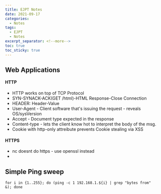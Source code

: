 ```yaml
---
title: EJPT Notes
date: 2021-09-17
categories:
  - Notes
tags:
  - EJPT
  - Notes
excerpt_separator: <!--more-->
toc: true
toc_sticky: true
---
```


<h2 id="web_applications">Web Applications</h2>
<h4>HTTP</h4>
<ul>
  <li>HTTP works on top of TCP Protocol</li>
  <li>SYN-SYNACK-ACK(GET /html)-HTML Response-Close Connection</li>
  <li>HEADER: Header-Value</li>
  <li>User-Agent - Client software that's issuing the request - reveals OS/sysVersion</li>
  <li>Accept - Document type expected in the response</li>
  <li>Content-type - lets the client know hot to interpret the body of the msg.</li>
  <li>Cookie with http-only attreibute prevents Cookie stealing via XSS</li>
</ul>
<h4>HTTPS</h4>

<ul>
<li>nc doesnt do https - use openssl instead </li>
<li></li>

</ul>

<h2>Simple Ping sweep</h2>
<code>for i in {1..255}; do (ping -c 1 192.168.1.${i} | grep "bytes from" &); done</code>